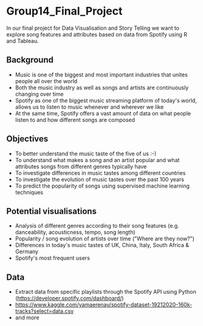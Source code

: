 # Group14_Final_Project
In our final project for Data Visualisation and Story Telling we want to explore song features and attributes based on data from Spotify using R and Tableau. 

## Background
- Music is one of the biggest and most important industries that unites people all over the world
- Both the music industry as well as songs and artists are continuously changing over time
- Spotify as one of the biggest music streaming platform of today's world, allows us to listen to music whenever and wherever we like
- At the same time, Spotify offers a vast amount of data on what people listen to and how different songs are composed 

## Objectives
- To better understand the music taste of the five of us :-)
- To understand what makes a song and an artist popular and what attributes songs from different genres typically have
- To investigate differences in music tastes among different countries
- To investigate the evolution of music tastes over the past 100 years
- To predict the popularity of songs using supervised machine learning techniques 

## Potential visualisations
- Analysis of different genres according to their song features (e.g. danceability, acousticness, tempo, song length)
- Popularity / song evolution of artists over time ("Where are they now?")
- Differences in today's music tastes of UK, China, Italy, South Africa & Germany
- Spotify's most frequent users

## Data
- Extract data from specific playlists through the Spotify API using Python (https://developer.spotify.com/dashboard/)
- https://www.kaggle.com/yamaerenay/spotify-dataset-19212020-160k-tracks?select=data.csv
- and more
